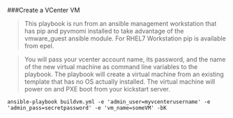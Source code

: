 ###Create a VCenter VM  

>This playbook is run from an ansible management workstation that has pip and pyvmomi installed to take advantage of the vmware_guest ansible module. For RHEL7 Workstation pip is available from epel.  

>You will pass your vcenter account name, its password, and the name of the new virtual machine as command line variables to the playbook. The playbook will create a virtual machine from an existing template that has no OS actually installed. The virtual machine will power on and PXE boot from your kickstart server.

`ansible-playbook buildvm.yml -e 'admin_user=myvcenterusername' -e 'admin_pass=secretpassword' -e 'vm_name=someVM' -bK`
